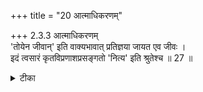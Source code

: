 +++
title = "20 आत्माधिकरणम्"

+++
2.3.3 आत्माधिकरणम्  
'तोयेन जीवान्' इति वाक्यभावात् प्रतिज्ञया जायत एव जीवः ।  
इदं त्वसारं कृतविप्रणाशप्रसङ्गतो 'नित्य' इति श्रुतेश्च ॥ 27 ॥

<details><summary>टीका</summary>

2.3.3 आत्माधिकरणम् On the authority of the text 'तोयेन जीवान् vyasasarja भूम्याम्'1, which means 'He created the individual soul along with the five elements', and on the strength of the promissory statement, 'Brahman alone existed before creation'2 it is contended that the individual souls are created like the elements and that they are not even existent entities. This objection is set aside by stating that if the individual soul is accepted to be created, then there would result the unwelcome position of not experiencing the fruits of karma one has performed, and, experiencing the fruits of karma one has not performed. Moreover,the श्रुति-s declare him to be eternal.3 Notes : 1. Taitt. Up., I.4 2. छान्द् Up., VI.13. 3. (i) श्वेत् Up., VI.13. (ii) श्वेत् Up., I.9. (iii) कठ् Up., II. 1.8.
</details>

